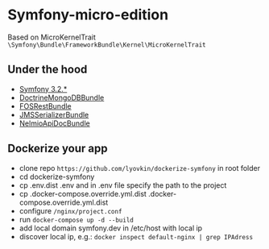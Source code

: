 # Symfony-micro-edition

Based on MicroKernelTrait `\Symfony\Bundle\FrameworkBundle\Kernel\MicroKernelTrait`

## Under the hood 

- [Symfony 3.2.*](http://symfony.com/)
- [DoctrineMongoDBBundle](http://symfony.com/doc/current/bundles/DoctrineMongoDBBundle/index.html) 
- [FOSRestBundle](https://symfony.com/doc/current/bundles/FOSRestBundle/index.html)
- [JMSSerializerBundle](http://jmsyst.com/bundles/JMSSerializerBundle)
- [NelmioApiDocBundle](https://symfony.com/doc/current/bundles/NelmioApiDocBundle/index.html)

## Dockerize your app

- clone repo `https://github.com/lyovkin/dockerize-symfony` in root folder
- cd dockerize-symfony
- cp .env.dist .env and in .env file specify the path to the project
- cp .docker-compose.override.yml.dist .docker-compose.override.yml.dist
- configure `/nginx/project.conf`
- run `docker-compose up -d --build`
- add local domain symfony.dev in /etc/host with local ip
- discover local ip, e.g.: `docker inspect default-nginx | grep IPAdress`
